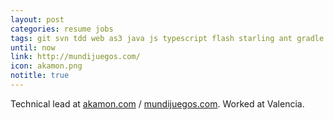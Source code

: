 ```yaml
---
layout: post
categories: resume jobs
tags: git svn tdd web as3 java js typescript flash starling ant gradle maven kanban pomodoro webgl stage3d games promises android ios mobile
until: now
link: http://mundijuegos.com/
icon: akamon.png
notitle: true
---
```


Technical lead at [akamon.com](http://akamon.com/) / [mundijuegos.com](http://mundijuegos.com/).
Worked at Valencia.
